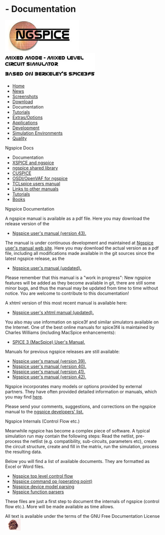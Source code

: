 # - Documentation

![NGSPICE](../images/nglogo.jpg) ![Mixed mode - mixed level circuit simulator - based on Berkeley's Spice3f5](../images/ngtext2.jpg) [](https://sourceforge.net/projects/ngspice)

- [Home](./index.html)
- [News](./news.html)
- [Screenshots](https://sourceforge.net/projects/ngspice/)
- [Download](./download.html)
- Documentation
- [Tutorials](./tutorials.html)
- [Extras/Options](./extras.html)
- [Applications](./applic.html)
- [Development](./devel.html)
- [Simulation Environments](./resources.html)
- [Quality](./quality.html)

Ngspice Docs

- Documentation
- [XSPICE and ngspice](./xspice.html)
- [ngspice shared library](./shared.html)
- [CUSPICE](./cuspice.html)
- [OSDI/OpenVAF for ngspice](./osdi.html)
- [TCLspice users manual](./tclusers.html)
- [Links to other manuals](./literature.html)
- [Tutorials](tutorials.html)
- [Books](./books.html)

Ngspice Documentation

A ngspice manual is available as a pdf file. Here you may download the release version of the

- [Ngspice user's manual (version 43).](./docs/ngspice-43-manual.pdf)

The manual is under continuous development and maintained at [Ngspice user's manual web site](http://ngspice.git.sourceforge.net/git/gitweb.cgi?p=ngspice/ngspice-manuals;a=tree). Here you may download the actual version as a pdf file, including all modifications made available in the git sources since the latest ngspice release, as the

- [Ngspice user's manual (updated).](./docs/ngspice-manual.pdf)

Please remember that this manual is a "work in progress": New ngspice features will be added as they become available in git, there are still some minor bugs, and thus the manual may be updated from time to time without notice. You are welcome to contribute to this documentation!

A xhtml version of this most recent manual is available here:

- [Ngspice user's xhtml manual (updated).](https://ngspice.sourceforge.io/docs/ngspice-html-manual/manual.xhtml)

You also may use information on spice3f and similar simulators available on the Internet. One of the best online manuals for spice3f4 is maintained by Charles Williams (including MacSpice enhancements):

- [SPICE 3 (MacSpice) User's Manual.](https://www.macspice.com/ug/sec1.html)

Manuals for previous ngspice releases are still available:

- [Ngspice user's manual (version 39).](./docs/ngspice-39-manual.pdf)
- [Ngspice user's manual (version 40).](./docs/ngspice-40-manual.pdf)
- [Ngspice user's manual (version 41).](./docs/ngspice-41-manual.pdf)
- [Ngspice user's manual (version 42).](./docs/ngspice-42-manual.pdf)

Ngspice incorporates many models or options provided by external partners. They have often provided detailed information or manuals, which you may find [here](./literature.html).

Please send your comments, suggestions, and corrections on the ngspice manual to the [ngspice developers' list.](https://sourceforge.net/mailarchive/forum.php?forum_name=ngspice-devel)

Ngspice Internals (Control Flow etc.)

Meanwhile ngspice has become a complex piece of software. A typical simulation run may contain the following steps: Read the netlist, pre-process the netlist (e.g. compatibility, sub-circuits, parameters etc), create the circuit structure, create and fill in the matrix, run the simulation, process the resulting data.

Below you will find a list of available documents. They are formatted as Excel or Word files.

- [Ngspice top level control flow](./docs/cf/ngspice_top-level_control-flow.xlsx)
- [Ngspice command op (operating point)](./docs/cf/op_operating_point.xlsx)
- [Ngspice device model parsing](./docs/cf/model_parsing.xlsx)
- [Ngspice function parsers](./docs/cf/function-parsers.docx)

These files are just a first step to document the internals of ngspice (control flow etc.). More will be made available as time allows.

[](http://sourceforge.net) All text is available under the terms of the GNU Free Documentation License ![](../images/spice.jpg)
